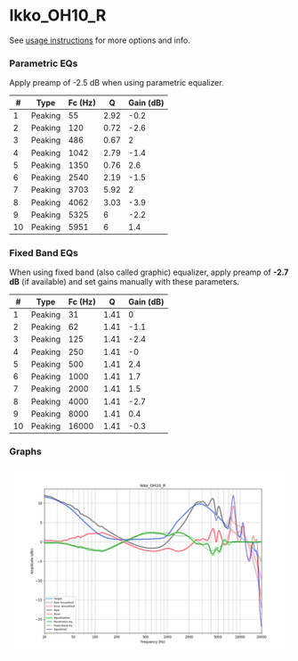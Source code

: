 # Ikko_OH10_R
See [usage instructions](https://github.com/jaakkopasanen/AutoEq#usage) for more options and info.

### Parametric EQs
Apply preamp of -2.5 dB when using parametric equalizer.

|   # | Type    |   Fc (Hz) |    Q |   Gain (dB) |
|-----|---------|-----------|------|-------------|
|   1 | Peaking |        55 | 2.92 |        -0.2 |
|   2 | Peaking |       120 | 0.72 |        -2.6 |
|   3 | Peaking |       486 | 0.67 |         2   |
|   4 | Peaking |      1042 | 2.79 |        -1.4 |
|   5 | Peaking |      1350 | 0.76 |         2.6 |
|   6 | Peaking |      2540 | 2.19 |        -1.5 |
|   7 | Peaking |      3703 | 5.92 |         2   |
|   8 | Peaking |      4062 | 3.03 |        -3.9 |
|   9 | Peaking |      5325 | 6    |        -2.2 |
|  10 | Peaking |      5951 | 6    |         1.4 |

### Fixed Band EQs
When using fixed band (also called graphic) equalizer, apply preamp of **-2.7 dB** (if available) and set gains manually with these parameters.

|   # | Type    |   Fc (Hz) |    Q |   Gain (dB) |
|-----|---------|-----------|------|-------------|
|   1 | Peaking |        31 | 1.41 |         0   |
|   2 | Peaking |        62 | 1.41 |        -1.1 |
|   3 | Peaking |       125 | 1.41 |        -2.4 |
|   4 | Peaking |       250 | 1.41 |        -0   |
|   5 | Peaking |       500 | 1.41 |         2.4 |
|   6 | Peaking |      1000 | 1.41 |         1.7 |
|   7 | Peaking |      2000 | 1.41 |         1.5 |
|   8 | Peaking |      4000 | 1.41 |        -2.7 |
|   9 | Peaking |      8000 | 1.41 |         0.4 |
|  10 | Peaking |     16000 | 1.41 |        -0.3 |

### Graphs
![](./Ikko_OH10_R.png)
